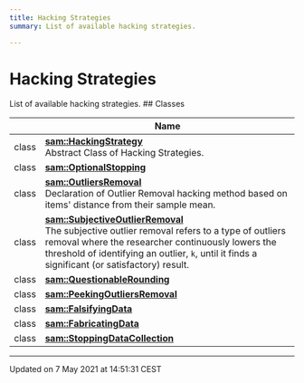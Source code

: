 ```yaml
---
title: Hacking Strategies
summary: List of available hacking strategies. 

---
```


# Hacking Strategies

List of available hacking strategies. ## Classes

|                | Name           |
| -------------- | -------------- |
| class | **[sam::HackingStrategy](/doxygen/Classes/classsam_1_1_hacking_strategy/)** <br>Abstract Class of Hacking Strategies.  |
| class | **[sam::OptionalStopping](/doxygen/Classes/classsam_1_1_optional_stopping/)**  |
| class | **[sam::OutliersRemoval](/doxygen/Classes/classsam_1_1_outliers_removal/)** <br>Declaration of Outlier Removal hacking method based on items' distance from their sample mean.  |
| class | **[sam::SubjectiveOutlierRemoval](/doxygen/Classes/classsam_1_1_subjective_outlier_removal/)** <br>The subjective outlier removal refers to a type of outliers removal where the researcher continuously lowers the threshold of identifying an outlier, `k`, until it finds a significant (or satisfactory) result.  |
| class | **[sam::QuestionableRounding](/doxygen/Classes/classsam_1_1_questionable_rounding/)**  |
| class | **[sam::PeekingOutliersRemoval](/doxygen/Classes/classsam_1_1_peeking_outliers_removal/)**  |
| class | **[sam::FalsifyingData](/doxygen/Classes/classsam_1_1_falsifying_data/)**  |
| class | **[sam::FabricatingData](/doxygen/Classes/classsam_1_1_fabricating_data/)**  |
| class | **[sam::StoppingDataCollection](/doxygen/Classes/classsam_1_1_stopping_data_collection/)**  |






-------------------------------

Updated on  7 May 2021 at 14:51:31 CEST